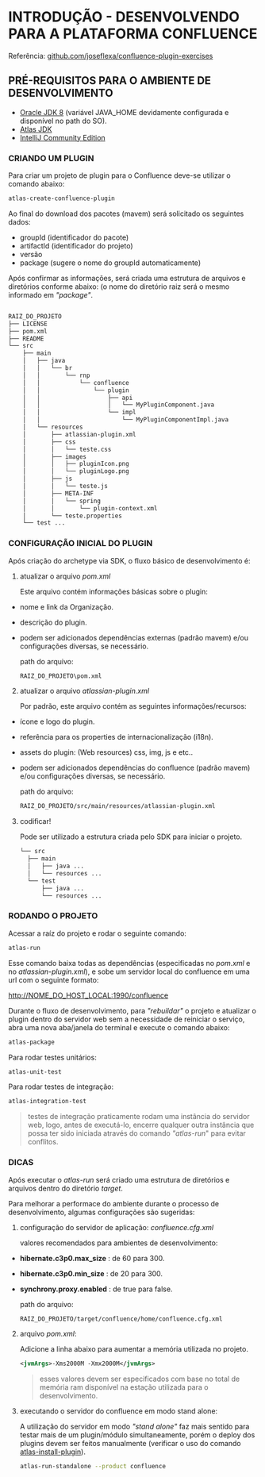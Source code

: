 # INTRODUÇÃO - DESENVOLVENDO PARA A PLATAFORMA CONFLUENCE

Referência: [github.com/joseflexa/confluence-plugin-exercises](https://github.com/joseflexa/confluence-plugin-exercises/)

## PRÉ-REQUISITOS PARA O AMBIENTE DE DESENVOLVIMENTO

- [Oracle JDK 8](http://www.oracle.com/technetwork/pt/java/javase/downloads/jdk8-downloads-2133151.html) (variável JAVA_HOME devidamente configurada e disponível no path do SO).
- [Atlas JDK](https://developer.atlassian.com/server/framework/atlassian-sdk/)
- [IntelliJ Community Edition](https://www.jetbrains.com/idea/download/)

### CRIANDO UM PLUGIN

Para criar um projeto de plugin para o Confluence deve-se utilizar o comando abaixo:

```bash
atlas-create-confluence-plugin
```

Ao final do download dos pacotes (mavem) será solicitado os seguintes dados:

- groupId (identificador do pacote)
- artifactId (identificador do projeto)
- versão
- package (sugere o nome do groupId automaticamente)

Após confirmar as informações, será criada uma estrutura de arquivos e diretórios conforme abaixo: (o nome do diretório raiz será o mesmo informado em *"package"*.

```bash

RAIZ_DO_PROJETO
├── LICENSE
├── pom.xml
├── README
└── src
    ├── main
    │   ├── java
    │   │   └── br
    │   │       └── rnp
    │   │           └── confluence
    │   │               └── plugin
    │   │                   ├── api
    │   │                   │   └── MyPluginComponent.java
    │   │                   └── impl
    │   │                       └── MyPluginComponentImpl.java
    │   └── resources
    │       ├── atlassian-plugin.xml
    │       ├── css
    │       │   └── teste.css
    │       ├── images
    │       │   ├── pluginIcon.png
    │       │   └── pluginLogo.png
    │       ├── js
    │       │   └── teste.js
    │       ├── META-INF
    │       │   └── spring
    │       │       └── plugin-context.xml
    │       └── teste.properties
    └── test ...
```

### CONFIGURAÇÃO INICIAL DO PLUGIN

Após criação do archetype via SDK, o fluxo básico de desenvolvimento é:

1. atualizar o arquivo *pom.xml*

    Este arquivo contém informações básicas sobre o plugin:

- nome e link da Organização.
- descrição do plugin.
- podem ser adicionados dependências externas (padrão mavem) e/ou configurações diversas, se necessário.

    path do arquivo:

    ```bash
    RAIZ_DO_PROJETO\pom.xml
    ```
2. atualizar o arquivo *atlassian-plugin.xml*

    Por padrão, este arquivo contém as seguintes informações/recursos:

- ícone e logo do plugin.
- referência para os properties de internacionalização (i18n).
- assets do plugin: (Web resources) css, img, js e etc..
- podem ser adicionados dependências do confluence (padrão mavem) e/ou configurações diversas, se necessário.

    path do arquivo:

    ```bash
    RAIZ_DO_PROJETO/src/main/resources/atlassian-plugin.xml
    ```
3. codificar!

    Pode ser utilizado a estrutura criada pelo SDK para iniciar o projeto.

    ```bash
    └── src
      ├── main
      │   ├── java ...
      │   └── resources ...
      └── test
          ├── java ...
          └── resources ...
    ```

### RODANDO O PROJETO

Acessar a raíz do projeto e rodar o seguinte comando:

```bash
atlas-run
```

Esse comando baixa todas as dependências (especificadas no *pom.xml* e no *atlassian-plugin.xml*), e sobe um servidor local do confluence em uma url com o seguinte formato:

[http://NOME_DO_HOST_LOCAL:1990/confluence](http://locahost:1990/confluence)

Durante o fluxo de desenvolvimento, para *"rebuildar"* o projeto e atualizar o plugin dentro do servidor web sem a necessidade de reiniciar o serviço, abra uma nova aba/janela do terminal e execute o comando abaixo:

```bash
atlas-package
```

Para rodar testes unitários:

```bash
atlas-unit-test
```

Para rodar testes de integração:

```bash
atlas-integration-test
```

> testes de integração praticamente rodam uma instância do servidor web, logo, antes de executá-lo, encerre qualquer outra instância que possa ter sido iniciada através do comando *"atlas-run*" para evitar conflitos.

### DICAS

Após executar o *atlas-run* será criado uma estrutura de diretórios e arquivos dentro do diretório *target*.

Para melhorar a performace do ambiente durante o processo de desenvolvimento, algumas configurações são sugeridas:

1. configuração do servidor de aplicação: *confluence.cfg.xml*

    valores recomendados para ambientes de desenvolvimento:

- **hibernate.c3p0.max_size** : de 60 para 300.
- **hibernate.c3p0.min_size** : de 20 para 300.
- **synchrony.proxy.enabled** : de true para false.

    path do arquivo:

  ```bash
  RAIZ_DO_PROJETO/target/confluence/home/confluence.cfg.xml
  ```

2. arquivo *pom.xml*:

    Adicione a linha abaixo para aumentar a memória utilizada no projeto.

    ```xml
    <jvmArgs>-Xms2000M -Xmx2000M</jvmArgs>
    ```

    > esses valores devem ser especificados com base no total de memória ram disponível na estação utilizada para o desenvolvimento.

3. executando o servidor do confluence em modo stand alone:

    A utilização do servidor em modo *"stand alone"* faz mais sentido para testar mais de um plugin/módulo simultaneamente, porém o deploy dos plugins devem ser feitos manualmente (verificar o uso do comando [atlas-install-plugin](https://developer.atlassian.com/server/framework/atlassian-sdk/atlas-install-plugin/)).

    ```bash
    atlas-run-standalone --product confluence
    ```
